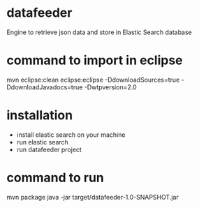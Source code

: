 # datafeeder
Engine to retrieve json data and store in Elastic Search database

# command to import in eclipse
mvn eclipse:clean eclipse:eclipse -DdownloadSources=true -DdownloadJavadocs=true -Dwtpversion=2.0

# installation
- install elastic search on your machine
- run elastic search
- run datafeeder project

# command to run
mvn package
java -jar target/datafeeder-1.0-SNAPSHOT.jar
